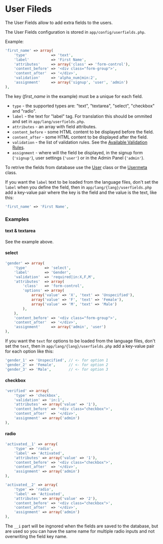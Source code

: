 # User Fileds

The User Fields allow to add extra fields to the users.

The User Fields configuration is stored in `app/config/userfields.php`.

Example:

```php
'first_name' => array(
    'type'           => 'text',
    'label'          => 'First Name',
    'attributes'     => array('class' => 'form-control'),
    'content_before' => '<div class="form-group">',
    'content_after'  => '</div>',
    'validation'     => 'alpha_num|min:2',
    'assignment'     => array('signup', 'user', 'admin')
),
```

The key (_first_name_ in the example) must be a unique for each field.

- `type` - the supported types are: "text", "textarea", "select", "checkbox" and "radio".
- `label` - the text for "label" tag. For translation this should be ommited and set in `app/lang/userfields.php`.
- `attributes` - an array with field attributes.
- `content_before` - some HTML content to be displayed before the field.
- `content_after` - some HTML content to be displayed after the field.
- `validation` - the list of validation rules. See the [Available Validation Rules](validation.md#available-validation-rules).
- `assignment` - where will the field be displayed, in the signup form (`'signup'`), user settings (`'user'`) or in the Admin Panel (`'admin'`).

To retrive the fields from database use the [User](user.md) class or the [Usermeta](usermeta.md) class.

If you want the `label` text to be loaded from the language files, don't set the `label` when you define the field, then in `app/lang/{lang}/userfields.php` add a key-value pair where the key is the field and the value is the text, like this:
    
```php
'first_name' => 'First Name',
```

### Examples

#### text & textarea
See the example above.

#### select

```php
'gender' => array(
    'type'        => 'select',
    'label'       => 'Gender',
    'validation'  => 'required|in:X,F,M',
    'attributes'  => array(
        'class'   => 'form-control', 
        'options' => array(
            array('value' => 'X', 'text' => 'Unspecified'),
            array('value' => 'F', 'text' => 'Female'),
            array('value' => 'M', 'text' => 'Male')
        ),
    ),
    'content_before' => '<div class="form-group">',
    'content_after'  => '</div>',
    'assignment'     => array('admin', 'user')
),
```

If you want the `text` for options to be loaded from the language files, don't set the `text`, then in `app/lang/{lang}/userfields.php` add a key-value pair for each option like this:

```php    
'gender_1' => 'Unspecified', // <- for option 1
'gender_2' => 'Female',      // <- for option 2
'gender_3' => 'Male',        // <- for option 3
```

#### checkbox

```php
'verified' => array(
    'type' => 'checkbox',
    'validation' => 'in:1',
    'attributes' => array('value' => '1'),
    'content_before' => '<div class="checkbox">',
    'content_after'  => '</div>',
    'assignment' => array('admin')
),
```

#### radio

```php
'activated__1' => array(
    'type' => 'radio',
    'label' => 'Activated',
    'attributes' => array('value' => '1'),
    'content_before' => '<div class="checkbox">',
    'content_after'  => '</div>',
    'assignment' => array('admin')
),

'activated__2' => array(
    'type' => 'radio',
    'label' => 'Activated',
    'attributes' => array('value' => '2'),
    'content_before' => '<div class="checkbox">',
    'content_after'  => '</div>',
    'assignment' => array('admin')
),
```

The `__i` part will be ingnored when the fields are saved to the database, but are used so you can have the same name for multiple radio inputs and not overwriting the field key name.
